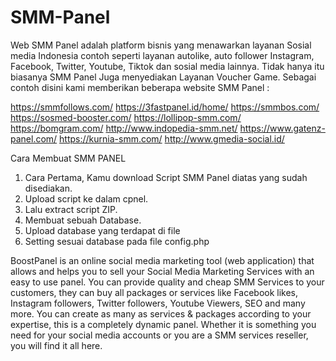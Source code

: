 # SMM-Panel

Web SMM Panel adalah platform bisnis yang menawarkan layanan Sosial media Indonesia contoh seperti layanan autolike, auto follower Instagram, Facebook, Twitter, Youtube, Tiktok dan sosial media lainnya. Tidak hanya itu biasanya SMM Panel Juga menyediakan Layanan Voucher Game. 
Sebagai contoh disini kami memberikan beberapa website SMM Panel : 

https://smmfollows.com/
https://3fastpanel.id/home/
https://smmbos.com/
https://sosmed-booster.com/
https://lollipop-smm.com/
https://bomgram.com/
http://www.indopedia-smm.net/
https://www.gatenz-panel.com/
https://kurnia-smm.com/
http://www.gmedia-social.id/

Cara Membuat SMM PANEL 
1. Cara Pertama, Kamu download Script SMM Panel diatas yang sudah disediakan. 
2. Upload script ke dalam cpnel. 
3. Lalu extract script ZIP. 
4. Membuat sebuah Database. 
5. Upload database yang terdapat di file
6. Setting sesuai database pada file config.php


BoostPanel is an online social media marketing tool (web application) that allows and helps you to sell your Social Media Marketing Services with an easy to use panel. You can provide quality and cheap SMM Services to your customers, they can buy all packages or services like Facebook likes, Instagram followers, Twitter followers, Youtube Viewers, SEO and many more. You can create as many as services & packages according to your expertise, this is a completely dynamic panel. Whether it is something you need for your social media accounts or you are a SMM services reseller, you will find it all here.
